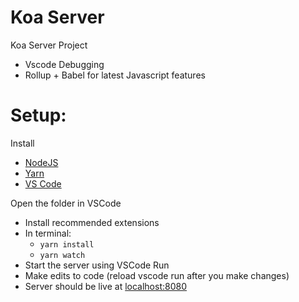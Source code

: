 # Koa Server

Koa Server Project

- Vscode Debugging
- Rollup + Babel for latest Javascript features

# Setup:

Install

- [NodeJS](https://nodejs.org/en/)
- [Yarn](https://classic.yarnpkg.com/en/)
- [VS Code](https://code.visualstudio.com/)

Open the folder in VSCode

- Install recommended extensions
- In terminal:
  - `yarn install`
  - `yarn watch`
- Start the server using VSCode Run
- Make edits to code (reload vscode run after you make changes)
- Server should be live at [localhost:8080](http://localhost:8080)
